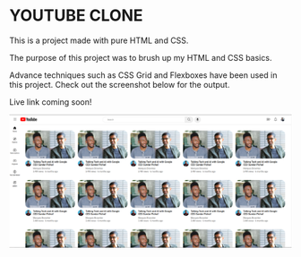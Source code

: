 # YOUTUBE CLONE

This is a project made with pure HTML and CSS.

The purpose of this project was to brush up my HTML and CSS basics.

Advance techniques such as CSS Grid and Flexboxes have been used in this project. Check out the screenshot below for the output.

Live link coming soon!

![Youtube clone!](image.png)
